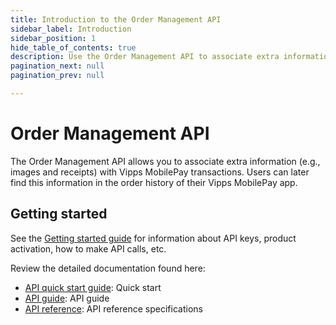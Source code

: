 ```yaml
---
title: Introduction to the Order Management API
sidebar_label: Introduction
sidebar_position: 1
hide_table_of_contents: true
description: Use the Order Management API to associate extra information with transactions.
pagination_next: null
pagination_prev: null

---
```


# Order Management API


The Order Management API allows you to associate extra information (e.g., images and receipts)
with Vipps MobilePay transactions. Users can later find this information in the order history of their Vipps MobilePay app.

## Getting started

See the
[Getting started guide](https://developer.vippsmobilepay.com/docs/vipps-developers/vipps-getting-started)
for information about API keys, product activation, how to make API calls, etc.

Review the detailed documentation found here:

* [API quick start guide](vipps-order-management-api-quick-start.md): Quick start
* [API guide](vipps-order-management-api.md): API guide
* [API reference](https://developer.vippsmobilepay.com/api/order-management): API reference specifications
